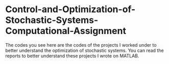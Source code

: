 # Control-and-Optimization-of-Stochastic-Systems-Computational-Assignment
The codes you see here are the codes of the projects I worked under to better understand the optimization of stochastic systems.
You can read the reports to better understand these projects I wrote on MATLAB.
